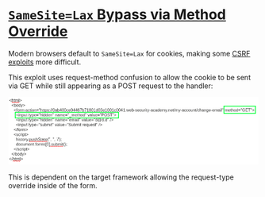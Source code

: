 # [`SameSite=Lax` Bypass via Method Override](https://portswigger.net/web-security/csrf/bypassing-samesite-restrictions/lab-samesite-lax-bypass-via-method-override)

Modern browsers default to `SameSite=Lax` for cookies, making some [CSRF exploits](psa-csrf-token-tied-to-non-session-cookie-20250603.md) more difficult.

This exploit uses request-method confusion to allow the cookie to be sent via GET while still appearing as a POST request to the handler:

![](_/psa-samesite-lax-bypass-20250603-1.png)

This is dependent on the target framework allowing the request-type override inside of the form.